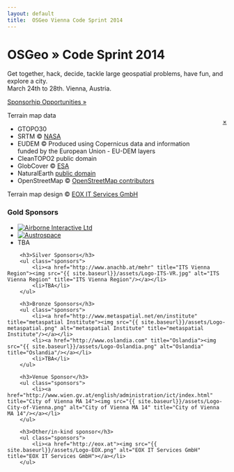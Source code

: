 ```yaml
---
layout: default
title:  OSGeo Vienna Code Sprint 2014
---
```


<div class="jumbotron frontpage" style="position: relative;">
    <div id="map"></div>
    <div class="container">
        <h1>OSGeo &raquo; Code Sprint 2014</h1>
        <p>Get together, hack, decide, tackle large geospatial problems, have fun, and explore a city.<br />
            March 24th to 28th. Vienna, Austria.</p>
        <p style="margin-top: 1em"><a class="btn btn-primary btn-lg" href="{{ site.baseurl}}/sponsoring.html" style="text-shadow: none;">Sponsorhip Opportunities &raquo;</a></p>
    </div>
    <div id="terrain_attribution">
        <p style="float: right"><a href="#" onclick="toggle(terrain_attribution)">&#215;</a></p>
        <p>Terrain map data</p>
        <ul>
            <li>GTOPO30</li>
            <li>SRTM &copy; <a href='http://nasa.gov'>NASA</a></li>
            <li>EUDEM &copy; Produced using Copernicus data and information<br/>funded by the European Union - EU-DEM layers</li>
            <li>CleanTOPO2 public domain</li>
            <li>GlobCover &copy; <a href='http://esa.int'>ESA</a></li>
            <li>NaturalEarth <a href='http://www.naturalearthdata.com/about/terms-of-use/'>public domain</a></li>
            <li>OpenStreetMap &copy; <a href='http://www.openstreetmap.org'>OpenStreetMap contributors</a></li>
        </ul>
        <p>Terrain map design &copy; <a href='http://eox.at'>EOX IT Services GmbH</a></p>
    </div>
</div>

<div class="container">
        <h3>Gold Sponsors</h3>
        <ul class="sponsors">
            <li><a href="http://airborne.aero/" title="Airborne Interactive Ltd"><img src="{{ site.baseurl}}/assets/Logo-Airborne-Interactive.png" alt="Airborne Interactive Ltd" title="Airborne Interactive Ltd"/></a></li>
            <li><a href="http://www.austrospace.at/" title="Austrospace"><img src="{{ site.baseurl}}/assets/Logo-Austrospace.png" alt="Austrospace" title="Austrospace"/></a></li>
            <li>TBA</li>
        </ul>

        <h3>Silver Sponsors</h3>
        <ul class="sponsors">
            <li><a href="http://www.anachb.at/mehr" title="ITS Vienna Region"><img src="{{ site.baseurl}}/assets/Logo-ITS-VR.jpg" alt="ITS Vienna Region" title="ITS Vienna Region"/></a></li>
            <li>TBA</li>
        </ul>

        <h3>Bronze Sponsors</h3>
        <ul class="sponsors">
            <li><a href="http://www.metaspatial.net/en/institute" title="metaspatial Institute"><img src="{{ site.baseurl}}/assets/Logo-metaspatial.png" alt="metaspatial Institute" title="metaspatial Institute"/></a></li>
            <li><a href="http://www.oslandia.com" title="Oslandia"><img src="{{ site.baseurl}}/assets/Logo-Oslandia.png" alt="Oslandia" title="Oslandia"/></a></li>
            <li>TBA</li>
        </ul>

        <h3>Venue Sponsor</h3>
        <ul class="sponsors">
            <li><a href="http://www.wien.gv.at/english/administration/ict/index.html" title="City of Vienna MA 14"><img src="{{ site.baseurl}}/assets/Logo-City-of-Vienna.png" alt="City of Vienna MA 14" title="City of Vienna MA 14"/></a></li>
        </ul>

        <h3>Other/in-kind sponsor</h3>
        <ul class="sponsors">
            <li><a href="http://eox.at"><img src="{{ site.baseurl}}/assets/Logo-EOX.png" alt="EOX IT Services GmbH" title="EOX IT Services GmbH"></a></li>
        </ul>
</div>

<script src="//maps.eox.at/lib/openlayers/OpenLayers.js"></script>
<script type="text/javascript">
function toggle(e) { e.style.display = (e.style.display == 'block' ? 'none' : 'block'); }

// Some defaults for various map layers
layerDefaults = {
    requestEncoding: 'REST',
    attribution: '&copy; EOX IT Services GmbH',
    url: [ 'http://a.tiles.maps.eox.at/wmts/','http://b.tiles.maps.eox.at/wmts/','http://c.tiles.maps.eox.at/wmts/','http://d.tiles.maps.eox.at/wmts/','http://e.tiles.maps.eox.at/wmts/' ],
    matrixSet: 'WGS84',
    style: 'default',
    format: 'image/png',
    resolutions: [ 0.70312500000000000000,0.35156250000000000000,0.17578125000000000000,0.08789062500000000000,0.04394531250000000000,0.02197265625000000000,0.01098632812500000000,0.00549316406250000000,0.00274658203125000000,0.00137329101562500000,0.00068664550781250000,0.00034332275390625000,0.00017166137695312500 ],
    maxExtent: new OpenLayers.Bounds(-180,-90,180,90),
    displayOutsideMaxExtent: false,
    projection: new OpenLayers.Projection('EPSG:4326'),
    gutter: 0,
    buffer: 0,
    units: 'dd',
    transitionEffect: 'resize',
    isphericalMercator: false,
    isBaseLayer: false,
    wrapDateLine: true,
    zoomOffset: 0
};

var terrain = new OpenLayers.Layer.WMTS(OpenLayers.Util.applyDefaults({ name: 'Terrain', layer: 'terrain', isBaseLayer: true, attribution: "Terrain &copy; <a href='#' onClick='toggle(terrain_attribution)'>Various</a>" }, layerDefaults));
var map = new OpenLayers.Map({ div: 'map', projection: 'EPSG:4326', displayProjection: 'EPSG:4326' });
map.addLayers([ terrain ]);
map.setCenter(new OpenLayers.LonLat(16.3731,48.2083), 10);
</script>
